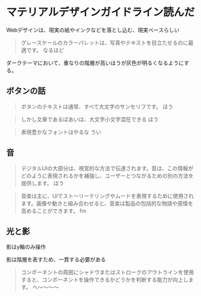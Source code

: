 # マテリアルデザインガイドライン読んだ

Webデザインは、現実の紙やインクなどを落とし込む、現実ベースらしい

> グレースケールのカラーパレットは、写真やテキストを目立たせるのに最適です。
なるほど

ダークテーマにおいて、重なりの階層が高いほうが灰色が明るくなるようにする。

## ボタンの話
> ボタンのテキストは通常​​、すべて大文字のサンセリフです。
ほう

> しかし文章であるばあいは、大文字小文字混在できる
ほう

> 表現豊かなフォントはやるな
うい

## 音
> デジタルUIの大部分は、視覚的な方法で伝達されます。音は、この情報がどのように表現されるかを補強し、ユーザーとつながるための別の方法を提供します。
ほう

> 音楽は主に、UIでストーリーテリングやムードを表現するために使用されます。画像や動きと組み合わせると、音楽は製品の包括的な物語や感情を高めることができます。
fm

## 光と影
影はy軸のみ操作

影は階層を表すため、一貫する必要がある

> コンポーネントの周囲にシャドウまたはストロークのアウトラインを使用すると、コンポーネントを操作できるかどうかを判断する能力が向上します。
へ〜〜〜〜